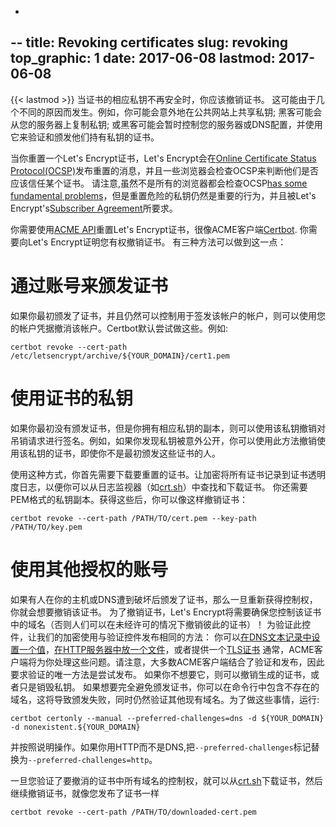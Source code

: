 -
--
title: Revoking certificates
slug: revoking
top_graphic: 1
date: 2017-06-08
lastmod: 2017-06-08
---

{{< lastmod >}}
当证书的相应私钥不再安全时，你应该撤销证书。 这可能由于几个不同的原因而发生。例如，你可能会意外地在公共网站上共享私钥;
黑客可能会从您的服务器上复制私钥; 或黑客可能会暂时控制您的服务器或DNS配置，并使用它来验证和颁发他们持有私钥的证书。

当你重置一个Let's Encrypt证书，Let's Encrypt会在[Online Certificate Status Protocol(OCSP)](https://en.wikipedia.org/wiki/Online_Certificate_Status_Protocol)发布重置的消息，并且一些浏览器会检查OCSP来判断他们是否应该信任某个证书。
请注意,虽然不是所有的浏览器都会检查OCSP[has some fundamental problems](https://www.imperialviolet.org/2011/03/18/revocation.html)，但是重置危险的私钥仍然是重要的行为，并且被Let's Encrypt's[Subscriber Agreement](https://letsencrypt.org/repository/)所要求。

你需要使用[ACME API](https://github.com/letsencrypt/boulder/blob/master/docs/acme-divergences.md)重置Let's Encrypt证书，很像ACME客户端[Certbot](https://certbot.eff.org/).
你需要向Let's Encrypt证明您有权撤销证书。 有三种方法可以做到这一点：


# 通过账号来颁发证书

如果你最初颁发了证书，并且仍然可以控制用于签发该帐户的帐户，则可以使用您的帐户凭据撤消该帐户。Certbot默认尝试做这些。例如:

```
certbot revoke --cert-path /etc/letsencrypt/archive/${YOUR_DOMAIN}/cert1.pem
```

# 使用证书的私钥

如果你最初没有颁发证书，但是你拥有相应私钥的副本，则可以使用该私钥撤销对吊销请求进行签名。例如，如果你发现私钥被意外公开，你可以使用此方法撤销使用该私钥的证书，即使你不是最初颁发这些证书的人。

使用这种方式，你首先需要下载要重置的证书。让加密将所有证书记录到证书透明度日志，以便你可以从日志监视器（如[crt.sh](https://crt.sh/)）中查找和下载证书。
你还需要PEM格式的私钥副本。获得这些后，你可以像这样撤销证书：

```
certbot revoke --cert-path /PATH/TO/cert.pem --key-path /PATH/TO/key.pem
```

# 使用其他授权的账号

如果有人在你的主机或DNS遭到破坏后颁发了证书，那么一旦重新获得控制权，你就会想要撤销该证书。 为了撤销证书，Let's Encrypt将需要确保您控制该证书中的域名（否则人们可以在未经许可的情况下撤销彼此的证书）！ 为验证此控件，让我们的加密使用与验证控件发布相同的方法：
你可以[在DNS文本记录中设置一个值](https://ietf-wg-acme.github.io/acme/#rfc.section.8.5)，[在HTTP服务器中放一个文件](https://ietf-wg-acme.github.io/acme/#rfc.section.8.3)，或者提供一个[TLS证书](https://ietf-wg-acme.github.io/acme/#rfc.section.8.4)
通常，ACME客户端将为你处理这些问题。请注意，大多数ACME客户端结合了验证和发布，因此要求验证的唯一方法是尝试发布。 如果你不想要它，则可以撤销生成的证书，或者只是销毁私钥。 如果想要完全避免颁发证书，你可以在命令行中包含不存在的域名，这将导致颁发失败，同时仍然验证其他现有域名。为了做这些事情，运行:

```
certbot certonly --manual --preferred-challenges=dns -d ${YOUR_DOMAIN} -d nonexistent.${YOUR_DOMAIN}
```
并按照说明操作。如果你用HTTP而不是DNS,把`--preferred-challenges`标记替换为`--preferred-challenges=http`。

一旦您验证了要撤消的证书中所有域名的控制权，就可以从[crt.sh](https://crt.sh/)下载证书，然后继续撤销证书，就像您发布了证书一样

```
certbot revoke --cert-path /PATH/TO/downloaded-cert.pem
```